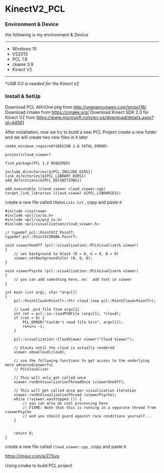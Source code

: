# KinectV2_PCL

### Environment & Device

the following is my environment & Device

***
*   Windows 10
*   VS2013
*   PCL 1.8
*   ckame 3.9
*   Kinect V2

***

**USB 3.0 is needed for the Kinect v2*

### Install & SetUp


Download PCL AllInOne pkg from http://unanancyowen.com/en/pcl18/
Download cmake from https://cmake.org/
Download Kinect SDK 2.0 for Kinect V2 from https://www.microsoft.com/en-us/download/details.aspx?id=44561

After installation, now we try to build a new PCL Project
create a new folder and we will create two new files in it later


	cmake_minimum_required(VERSION 2.8 FATAL_ERROR)

	project(cloud_viewer)

	find_package(PCL 1.2 REQUIRED)

	include_directories(${PCL_INCLUDE_DIRS})
	link_directories(${PCL_LIBRARY_DIRS})
	add_definitions(${PCL_DEFINITIONS})

	add_executable (cloud_viewer cloud_viewer.cpp)
	target_link_libraries (cloud_viewer ${PCL_LIBRARIES})
	
create a new file called `CMakeLists.txt` , copy and paste it

	#include <iostream>
	#include <pcl/io/io.h>
	#include <pcl/io/pcd_io.h>
	#include <pcl/visualization/cloud_viewer.h>

	// typedef pcl::PointXYZ PointT;
	typedef pcl::PointXYZRGBA PointT;

	void viewerOneOff (pcl::visualization::PCLVisualizer& viewer)
	{
		// set background to black (R = 0, G = 0, B = 0)
		viewer.setBackgroundColor (0, 0, 0);
	}

	void viewerPsycho (pcl::visualization::PCLVisualizer& viewer)
	{
		// you can add something here, ex:  add text in viewer
	}

	int main (int argc, char *argv[])
	{
		pcl::PointCloud<PointT>::Ptr cloud (new pcl::PointCloud<PointT>);

		// Load .pcd file from argv[1]
		int ret = pcl::io::loadPCDFile (argv[1], *cloud);
		if (ret < 0) {
			PCL_ERROR("Couldn't read file %s\n", argv[1]);
			return -1;
		}

		pcl::visualization::CloudViewer viewer("Cloud Viewer");

		// blocks until the cloud is actually rendered
		viewer.showCloud(cloud);

		// use the following functions to get access to the underlying more advanced/powerful
		// PCLVisualizer

		// This will only get called once
		viewer.runOnVisualizationThreadOnce (viewerOneOff);

		// This will get called once per visualization iteration
		viewer.runOnVisualizationThread (viewerPsycho);
		while (!viewer.wasStopped ()) {
			// you can also do cool processing here
			// FIXME: Note that this is running in a separate thread from viewerPsycho
			// and you should guard against race conditions yourself...
		}


		return 0;
	}


create a new file called `cloud_viewer.cpp` , copy and paste it

https://imgur.com/a/Z7Syp

Using cmake to build PCL project 
